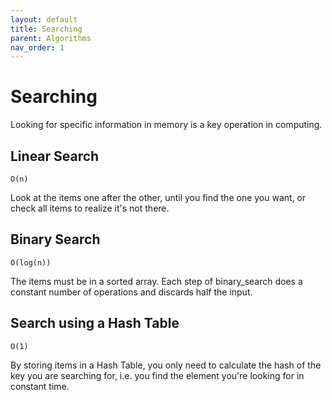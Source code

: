 ```yaml
---
layout: default
title: Searching
parent: Algorithms
nav_order: 1
---
```


# Searching

Looking for specific information in memory is a key operation in computing.

## Linear Search

```
O(n)
```

Look at the items one after the other, until you find the one you want, or check all
items to realize it's not there.

## Binary Search

```
O(log(n))
```

The items must be in a sorted array. Each step of binary_search does a constant number
of operations and discards half the input.

## Search using a Hash Table

```
O(1)
```

By storing items in a Hash Table, you only need to calculate the hash of the key you are
searching for, i.e. you find the element you're looking for in constant time.
